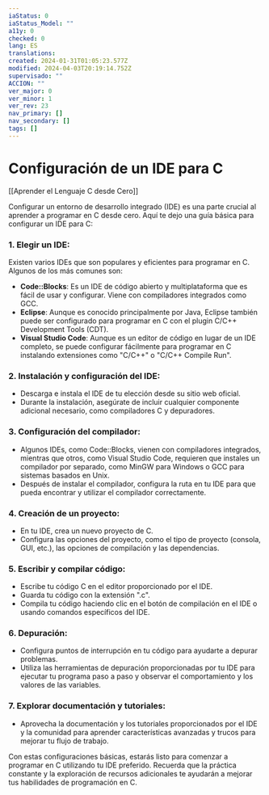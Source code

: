 ```yaml
---
iaStatus: 0
iaStatus_Model: ""
a11y: 0
checked: 0
lang: ES
translations: 
created: 2024-01-31T01:05:23.577Z
modified: 2024-04-03T20:19:14.752Z
supervisado: ""
ACCION: ""
ver_major: 0
ver_minor: 1
ver_rev: 23
nav_primary: []
nav_secondary: []
tags: []
---
```

# Configuración de un IDE para C

[[Aprender el Lenguaje C desde Cero]]

Configurar un entorno de desarrollo integrado (IDE) es una parte crucial al aprender a programar en C desde cero. Aquí te dejo una guía básica para configurar un IDE para C:

### 1. **Elegir un IDE:**

Existen varios IDEs que son populares y eficientes para programar en C. Algunos de los más comunes son:

- **Code::Blocks**: Es un IDE de código abierto y multiplataforma que es fácil de usar y configurar. Viene con compiladores integrados como GCC.
- **Eclipse**: Aunque es conocido principalmente por Java, Eclipse también puede ser configurado para programar en C con el plugin C/C++ Development Tools (CDT).
- **Visual Studio Code**: Aunque es un editor de código en lugar de un IDE completo, se puede configurar fácilmente para programar en C instalando extensiones como "C/C++" o "C/C++ Compile Run".

### 2. **Instalación y configuración del IDE:**

- Descarga e instala el IDE de tu elección desde su sitio web oficial.
- Durante la instalación, asegúrate de incluir cualquier componente adicional necesario, como compiladores C y depuradores.

### 3. **Configuración del compilador:**

- Algunos IDEs, como Code::Blocks, vienen con compiladores integrados, mientras que otros, como Visual Studio Code, requieren que instales un compilador por separado, como MinGW para Windows o GCC para sistemas basados en Unix.
- Después de instalar el compilador, configura la ruta en tu IDE para que pueda encontrar y utilizar el compilador correctamente.

### 4. **Creación de un proyecto:**

- En tu IDE, crea un nuevo proyecto de C.
- Configura las opciones del proyecto, como el tipo de proyecto (consola, GUI, etc.), las opciones de compilación y las dependencias.

### 5. **Escribir y compilar código:**

- Escribe tu código C en el editor proporcionado por el IDE.
- Guarda tu código con la extensión ".c".
- Compila tu código haciendo clic en el botón de compilación en el IDE o usando comandos específicos del IDE.

### 6. **Depuración:**

- Configura puntos de interrupción en tu código para ayudarte a depurar problemas.
- Utiliza las herramientas de depuración proporcionadas por tu IDE para ejecutar tu programa paso a paso y observar el comportamiento y los valores de las variables.

### 7. **Explorar documentación y tutoriales:**

- Aprovecha la documentación y los tutoriales proporcionados por el IDE y la comunidad para aprender características avanzadas y trucos para mejorar tu flujo de trabajo.

Con estas configuraciones básicas, estarás listo para comenzar a programar en C utilizando tu IDE preferido. Recuerda que la práctica constante y la exploración de recursos adicionales te ayudarán a mejorar tus habilidades de programación en C.